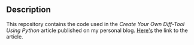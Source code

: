 ## Description

This repository contains the code used in the *Create Your Own Diff-Tool Using Python* article published on my personal blog.
[Here's](https://florian-dahlitz.de/blog/create-your-own-diff-tool-using-python) the link to the article.
